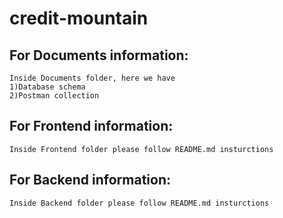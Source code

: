 # credit-mountain

## For Documents information:
    Inside Documents folder, here we have
    1)Database schema
    2)Postman collection

## For Frontend information:
    Inside Frontend folder please follow README.md insturctions

## For Backend information:
    Inside Backend folder please follow README.md insturctions
